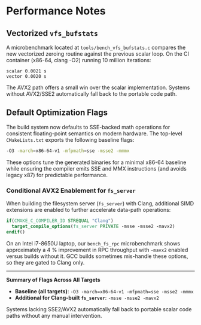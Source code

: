 # Performance Notes

## Vectorized `vfs_bufstats`

A microbenchmark located at `tools/bench_vfs_bufstats.c` compares the new vectorized zeroing routine against the previous scalar loop. On the CI container (x86-64, clang -O2) running 10 million iterations:

```text
scalar 0.0021 s
vector 0.0020 s
```

The AVX2 path offers a small win over the scalar implementation. Systems without AVX2/SSE2 automatically fall back to the portable code path.

## Default Optimization Flags

The build system now defaults to SSE-backed math operations for consistent floating-point semantics on modern hardware. The top-level `CMakeLists.txt` exports the following baseline flags:

```sh
-O3 -march=x86-64-v1 -mfpmath=sse -msse2 -mmmx
```

These options tune the generated binaries for a minimal x86-64 baseline while ensuring the compiler emits SSE and MMX instructions (and avoids legacy x87) for predictable performance.

### Conditional AVX2 Enablement for `fs_server`

When building the filesystem server (`fs_server`) with Clang, additional SIMD extensions are enabled to further accelerate data-path operations:

```cmake
if(CMAKE_C_COMPILER_ID STREQUAL "Clang")
  target_compile_options(fs_server PRIVATE -msse -msse2 -mavx2)
endif()
```

On an Intel i7-8650U laptop, our `bench_fs_rpc` microbenchmark shows approximately a 4 % improvement in RPC throughput with `-mavx2` enabled versus builds without it. GCC builds sometimes mis-handle these options, so they are gated to Clang only.

---

**Summary of Flags Across All Targets**

* **Baseline (all targets)**: `-O3 -march=x86-64-v1 -mfpmath=sse -msse2 -mmmx`
* **Additional for Clang-built `fs_server`**: `-msse -msse2 -mavx2`

Systems lacking SSE2/AVX2 automatically fall back to portable scalar code paths without any manual intervention.

